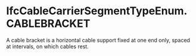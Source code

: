 IfcCableCarrierSegmentTypeEnum.CABLEBRACKET
===========================================
A cable bracket is a horizontal cable support fixed at one end only, spaced at
intervals, on which cables rest.



